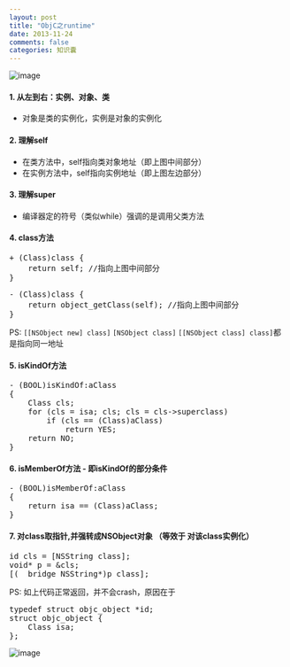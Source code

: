 ```yaml
---
layout: post
title: "ObjC之runtime"
date: 2013-11-24
comments: false
categories: 知识囊
---
```


![image](http://cc.cocimg.com/api/uploads/20141224/1419385503900732.jpg)

#### 1. 从左到右：实例、对象、类
* 对象是类的实例化，实例是对象的实例化

#### 2. 理解self
* 在类方法中，self指向类对象地址（即上图中间部分）
* 在实例方法中，self指向实例地址（即上图左边部分）

#### 3. 理解super
* 编译器定的符号（类似while）强调的是调用父类方法

#### 4. class方法
<pre>
+ (Class)class {
    return self; //指向上图中间部分
}
</pre>
<pre>
- (Class)class {
    return object_getClass(self); //指向上图中间部分
}
</pre>
PS: `[[NSObject new] class]` `[NSObject class]` `[[NSObject class] class]`都是指向同一地址

#### 5. isKindOf方法
<pre>
- (BOOL)isKindOf:aClass
{
    Class cls;
    for (cls = isa; cls; cls = cls->superclass) 
        if (cls == (Class)aClass)
            return YES;
    return NO;
}
</pre>

#### 6. isMemberOf方法 - 即isKindOf的部分条件
<pre>
- (BOOL)isMemberOf:aClass
{
    return isa == (Class)aClass;
}
</pre>

#### 7. 对class取指针,并强转成NSObject对象 （等效于 对该class实例化）
<pre>
id cls = [NSString class];
void* p = &cls;
[(__bridge NSString*)p class];
</pre>
PS: 如上代码正常返回，并不会crash，原因在于
<pre>
typedef struct objc_object *id;
struct objc_object {
    Class isa;
};
</pre>

![image](http://7ximmr.com1.z0.glb.clouddn.com/objc_runtime_1.jpg)